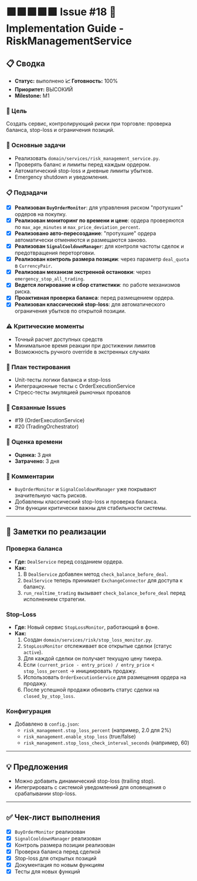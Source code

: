 # 🟩🟩🟩🟩🟩 Issue #18 🚀 Implementation Guide - RiskManagementService

## 📋 Сводка
- **Статус:** выполнено
**📈 Готовность:** 100%
- **Приоритет:** ВЫСОКИЙ
- **Milestone:** M1

### 🎯 Цель
Создать сервис, контролирующий риски при торговле: проверка баланса, stop-loss и ограничения позиций.

### 🔧 Основные задачи
- Реализовать `domain/services/risk_management_service.py`.
- Проверять баланс и лимиты перед каждым ордером.
- Автоматический stop-loss и дневные лимиты убытков.
- Emergency shutdown и уведомления.

### 📋 Подзадачи
- [x] **Реализован `BuyOrderMonitor`**: для управления риском "протухших" ордеров на покупку.
- [x] **Реализован мониторинг по времени и цене**: ордера проверяются по `max_age_minutes` и `max_price_deviation_percent`.
- [x] **Реализовано авто-пересоздание**: "протухшие" ордера автоматически отменяются и размещаются заново.
- [x] **Реализован `SignalCooldownManager`**: для контроля частоты сделок и предотвращения переторговки.
- [x] **Реализован контроль размера позиции**: через параметр `deal_quota` в `CurrencyPair`.
- [x] **Реализован механизм экстренной остановки**: через `emergency_stop_all_trading`.
- [x] **Ведется логирование и сбор статистики**: по работе механизмов риска.
- [x] **Проактивная проверка баланса**: перед размещением ордера.
- [x] **Реализован классический stop-loss**: для автоматического ограничения убытков по открытой позиции.

### ⚠️ Критические моменты
- Точный расчет доступных средств
- Минимальное время реакции при достижении лимитов
- Возможность ручного override в экстренных случаях

### 🧪 План тестирования
- Unit-тесты логики баланса и stop-loss
- Интеграционные тесты с OrderExecutionService
- Стресс‑тесты эмуляцией рыночных провалов


### 🔗 Связанные Issues
- #19 (OrderExecutionService)
- #20 (TradingOrchestrator)

### 📅 Оценка времени
- **Оценка:** 3 дня
- **Затрачено:** 3 дня

### 💬 Комментарии
- `BuyOrderMonitor` и `SignalCooldownManager` уже покрывают значительную часть рисков.
- Добавлены классический stop-loss и проверка баланса.
- Эти функции критически важны для стабильности системы.

---
## 📝 Заметки по реализации

### Проверка баланса
- **Где:** `DealService` перед созданием ордера.
- **Как:**
  1. В `DealService` добавлен метод `check_balance_before_deal`.
  2. `DealService` теперь принимает `ExchangeConnector` для доступа к балансу.
  3. `run_realtime_trading` вызывает `check_balance_before_deal` перед исполнением стратегии.

### Stop-Loss
- **Где:** Новый сервис `StopLossMonitor`, работающий в фоне.
- **Как:**
  1. Создан `domain/services/risk/stop_loss_monitor.py`.
  2. `StopLossMonitor` отслеживает все открытые сделки (статус `active`).
  3. Для каждой сделки он получает текущую цену тикера.
  4. Если `(current_price - entry_price) / entry_price` < `stop_loss_percent` -> инициировать продажу.
  5. Использовать `OrderExecutionService` для размещения ордера на продажу.
  6. После успешной продажи обновить статус сделки на `closed_by_stop_loss`.

### Конфигурация
- Добавлено в `config.json`:
  - `risk_management.stop_loss_percent` (например, 2.0 для 2%)
  - `risk_management.enable_stop_loss` (true/false)
  - `risk_management.stop_loss_check_interval_seconds` (например, 60)

---
## 💡 Предложения
- Можно добавить динамический stop-loss (trailing stop).
- Интегрировать с системой уведомлений для оповещения о срабатывании stop-loss.

---
## ✅ Чек-лист выполнения
- [x] `BuyOrderMonitor` реализован
- [x] `SignalCooldownManager` реализован
- [x] Контроль размера позиции реализован
- [x] Проверка баланса перед сделкой
- [x] Stop-loss для открытых позиций
- [x] Документация по новым функциям
- [x] Тесты для новых функций
